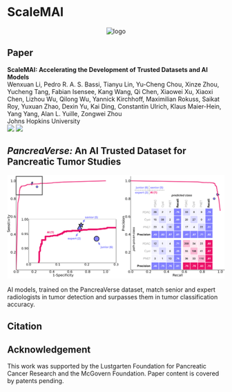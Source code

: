 # ScaleMAI

<div align="center">
 
![logo](document/fig_scalemai_agent.jpg)
</div>

## Paper

<b>ScaleMAI: Accelerating the Development of Trusted Datasets and AI Models</b> <br/>
Wenxuan Li, Pedro R. A. S. Bassi, Tianyu Lin, Yu-Cheng Chou, Xinze Zhou, Yucheng Tang, Fabian Isensee, Kang Wang, Qi Chen, Xiaowei Xu, Xiaoxi Chen, Lizhou Wu, Qilong Wu, Yannick Kirchhoff, Maximilian Rokuss, Saikat Roy, Yuxuan Zhao, Dexin Yu, Kai Ding, Constantin Ulrich, Klaus Maier-Hein, Yang Yang, Alan L. Yuille, Zongwei Zhou <br/>
Johns Hopkins University <br/>
<a href='https://www.zongweiz.com/dataset'><img src='https://img.shields.io/badge/Project-Page-Green'></a> <a href='https://arxiv.org/pdf/2501.03410'><img src='https://img.shields.io/badge/Paper-PDF-purple'></a>

## *PancreaVerse:* An AI Trusted Dataset for Pancreatic Tumor Studies

<div align="center">
 
![logo](document/fig_reader_study_tumor_detection.jpg)
</div>
AI models, trained on the PancreaVerse dataset, match senior and expert radiologists in tumor detection and surpasses them in tumor classification accuracy.

## Citation

## Acknowledgement

This work was supported by the Lustgarten Foundation for Pancreatic Cancer Research and the McGovern Foundation. Paper content is covered by patents pending.